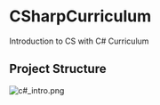 # CSharpCurriculum
Introduction to CS with C# Curriculum

## Project Structure

![c#_intro.png](c#_intro.png)
